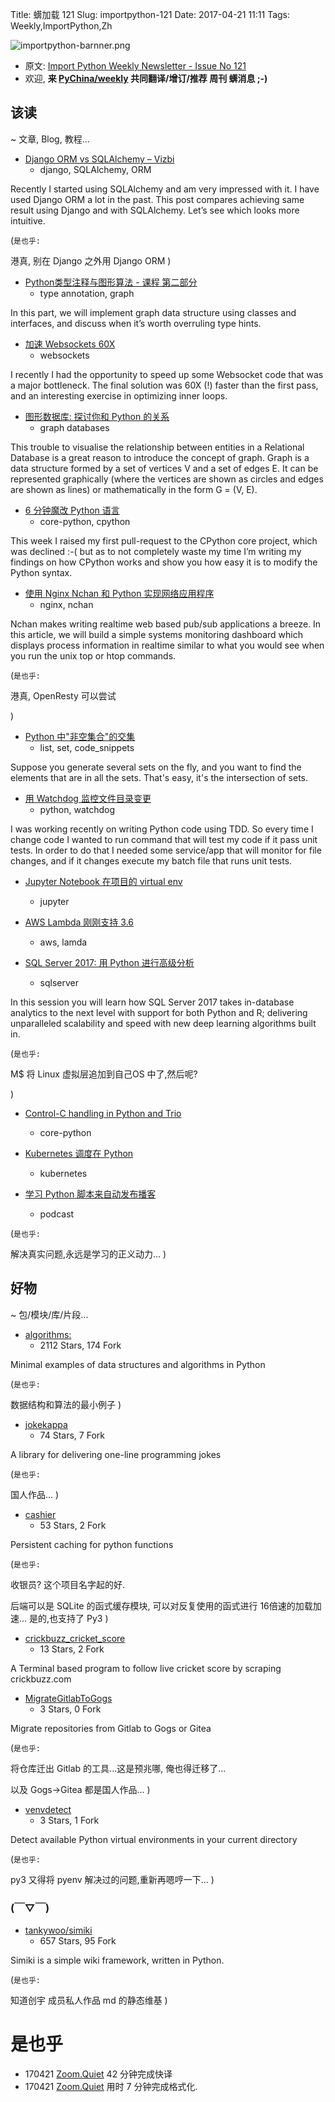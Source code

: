 Title: 蠎加载 121
Slug: importpython-121
Date: 2017-04-21 11:11
Tags: Weekly,ImportPython,Zh

![importpython-barnner.png](http://zoomq.qiniudn.com/ZQCollection/snap/importpython-barnner.png?imageView2/2/h/210)


- 原文: [Import Python Weekly Newsletter - Issue No 121](http://importpython.com/newsletter/no/121/)
- 欢迎, **来 [PyChina/weekly](https://github.com/PyChina/weekly) 共同翻译/增订/推荐 周刊 蠎消息 ;-)**

## 该读
~ 文章, Blog, 教程...

- [Django ORM vs SQLAlchemy – Vizbi](http://www.vizbi.com/technical/django-orm-vs-sqlalchemy/)
    + django, SQLAlchemy, ORM

Recently I started using SQLAlchemy and am very impressed with it. I have used Django ORM a lot in the past. This post compares achieving same result using Django and with SQLAlchemy. Let’s see which looks more intuitive.

(`是也乎:`

港真, 别在 Django 之外用 Django ORM
)

- [Python类型注释与图形算法 - 课程 第二部分](https://pkch.io/2017/04/12/python-graphs-part2/)
    + type annotation, graph

In this part, we will implement graph data structure using classes and interfaces, and discuss when it’s worth overruling type hints.

- [加速 Websockets 60X](https://www.willmcgugan.com/blog/tech/post/speeding-up-websockets-60x/)
    + websockets

I recently I had the opportunity to speed up some Websocket code that was a major bottleneck. The final solution was 60X (!) faster than the first pass, and an interesting exercise in optimizing inner loops.


- [图形数据库: 探讨你和 Python 的关系](https://medium.com/labcodes/graph-databases-talking-about-your-data-relationships-with-python-b438c689dc89)
    + graph databases

This trouble to visualise the relationship between entities in a Relational Database is a great reason to introduce the concept of graph. Graph is a data structure formed by a set of vertices V and a set of edges E. It can be represented graphically (where the vertices are shown as circles and edges are shown as lines) or mathematically in the form G = (V, E).


- [6 分钟魔改 Python 语言](https://hackernoon.com/modifying-the-python-language-in-7-minutes-b94b0a99ce14)
    + core-python, cpython

This week I raised my first pull-request to the CPython core project, which was declined :-( but as to not completely waste my time I’m writing my findings on how CPython works and show you how easy it is to modify the Python syntax.

- [使用 Nginx Nchan 和 Python 实现网络应用程序](https://medium.com/@skabbass1/realtime-web-apps-with-nginx-nchan-and-python-284c8ec61b65) 
    + nginx, nchan

Nchan makes writing realtime web based pub/sub applications a breeze. In this article, we will build a simple systems monitoring dashboard which displays process information in realtime similar to what you would see when you run the unix top or htop commands.

(`是也乎:`

港真, OpenResty 可以尝试

)

- [Python 中"非空集合"的交集](http://hackwrite.com/posts/intersection-of-non-empty-sets-in-python/)
    + list, set, code_snippets

Suppose you generate several sets on the fly, and you want to find the elements that are in all the sets. That's easy, it's the intersection of sets.

- [用 Watchdog 监控文件目录变更](https://medium.com/@vladbezden/monitoring-directories-for-file-changes-using-watchdog-8d4766e50340)
    + python, watchdog

I was working recently on writing Python code using TDD. So every time I change code I wanted to run command that will test my code if it pass unit tests. In order to do that I needed some service/app that will monitor for file changes, and if it changes execute my batch file that runs unit tests.



- [Jupyter Notebook 在项目的 virtual env](https://medium.com/@rohitsinha/jupyter-notebook-in-projects-virtual-env-df7cd686bd94)
    + jupyter

- [AWS Lambda 刚刚支持 3.6](https://aws.amazon.com/releasenotes/5198208415517126)
    + aws, lamda

- [SQL Server 2017: 用 Python 进行高级分析](https://www.youtube.com/watch?v=FcoY795jTcc)
    + sqlserver

In this session you will learn how SQL Server 2017 takes in-database analytics to the next level with support for both Python and R; delivering unparalleled scalability and speed with new deep learning algorithms built in.

(`是也乎:`

M$ 将 Linux 虚拟层追加到自己OS 中了,然后呢?

)

- [Control-C handling in Python and Trio](https://vorpus.org/blog/control-c-handling-in-python-and-trio/)
    + core-python

- [Kubernetes 调度在 Python](https://medium.com/@sebgoa/kubernetes-scheduling-in-python-3588f4928b13)
    + kubernetes

- [学习 Python 脚本来自动发布播客](https://opensource.com/article/17/4/automate-podcast-publishing-python)
    + podcast

(`是也乎:`

解决真实问题,永远是学习的正义动力...
)

## 好物
~ 包/模块/库/片段...


- [algorithms:](https://github.com/keon/algorithms)
    - 2112 Stars, 174 Fork

Minimal examples of data structures and algorithms in Python

(`是也乎:`

数据结构和算法的最小例子
)

- [jokekappa](https://github.com/CodeTengu/jokekappa)
    - 74 Stars, 7 Fork

A library for delivering one-line programming jokes

(`是也乎:`

国人作品...
)

- [cashier](https://github.com/atmb4u/cashier)
    - 53 Stars, 2 Fork

Persistent caching for python functions

(`是也乎:`

收银员? 这个项目名字起的好.

后端可以是 SQLite 的函式缓存模块,
可以对反复使用的函式进行 16倍速的加载加速...
是的,也支持了 Py3 
)

- [crickbuzz_cricket_score](https://github.com/LinuxTerminali/crickbuzz_cricket_score)
    - 13 Stars, 2 Fork

A Terminal based program to follow live cricket score by scraping crickbuzz.com

- [MigrateGitlabToGogs](https://github.com/MarcelSimon/MigrateGitlabToGogs)
    - 3 Stars, 0 Fork

Migrate repositories from Gitlab to Gogs or Gitea

(`是也乎:`

将仓库迁出 Gitlab 的工具...这是预兆哪, 俺也得迁移了...

以及 Gogs->Gitea 都是国人作品...
)

- [venvdetect](https://github.com/tstringer/venvdetect)
    - 3 Stars, 1 Fork

Detect available Python virtual environments in your current directory 

(`是也乎:`

py3 又得将 pyenv 解决过的问题,重新再嗯哼一下...
)

### (￣▽￣)

- [tankywoo/simiki](https://github.com/tankywoo/simiki)
    + 657 Stars, 95 Fork

Simiki is a simple wiki framework, written in Python.

(`是也乎:`

知道创宇 成员私人作品 md 的静态维基
)

# 是也乎

- 170421 [Zoom.Quiet](http://zoomquiet.io) 42 分钟完成快译
- 170421 [Zoom.Quiet](http://zoomquiet.io) 用时 7 分钟完成格式化.


